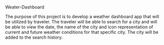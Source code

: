 Weater-Dashboard 

The purpose of this project is to develop a weather dashboard app that will be utilized by traveler. The traveler will be able to search for a city and will be able to view the date, the name of the city and icon representation of current and future weather conditions for that specific city.  The city will be added to the search history.

